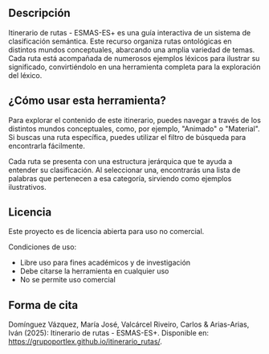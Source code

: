 ## Descripción

Itinerario de rutas - ESMAS-ES+ es una guía interactiva de un sistema de clasificación semántica. Este recurso organiza rutas ontológicas en distintos mundos conceptuales, abarcando una amplia variedad de temas. Cada ruta está acompañada de numerosos ejemplos léxicos para ilustrar su significado, convirtiéndolo en una herramienta completa para la exploración del léxico.

## ¿Cómo usar esta herramienta?

Para explorar el contenido de este itinerario, puedes navegar a través de los distintos mundos conceptuales, como, por ejemplo, "Animado" o "Material". Si buscas una ruta específica, puedes utilizar el filtro de búsqueda para encontrarla fácilmente.

Cada ruta se presenta con una estructura jerárquica que te ayuda a entender su clasificación. Al seleccionar una, encontrarás una lista de palabras que pertenecen a esa categoría, sirviendo como ejemplos ilustrativos.

## Licencia

Este proyecto es de licencia abierta para uso no comercial.

Condiciones de uso:
- Libre uso para fines académicos y de investigación
- Debe citarse la herramienta en cualquier uso
- No se permite uso comercial

## Forma de cita

Domínguez Vázquez, María José, Valcárcel Riveiro, Carlos & Arias-Arias, Iván (2025): Itinerario de rutas - ESMAS-ES+. Disponible en: https://grupoportlex.github.io/itinerario_rutas/. 


